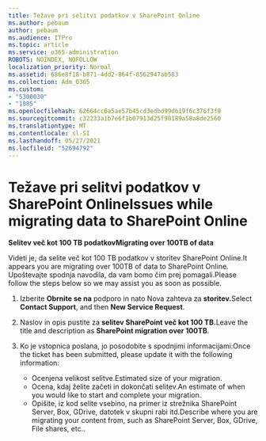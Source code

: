 ```yaml
---
title: Težave pri selitvi podatkov v SharePoint Online
ms.author: pebaum
author: pebaum
ms.audience: ITPro
ms.topic: article
ms.service: o365-administration
ROBOTS: NOINDEX, NOFOLLOW
localization_priority: Normal
ms.assetid: 686e8f18-b871-4dd2-864f-8562947ab583
ms.collection: Adm_O365
ms.custom:
- "5300030"
- "1885"
ms.openlocfilehash: 62664cc6a5ae57b45cd3edbd99db19f6c376f3f9
ms.sourcegitcommit: c32233a1b7e6f1b07913d25f90189a58a8de2560
ms.translationtype: MT
ms.contentlocale: sl-SI
ms.lasthandoff: 05/27/2021
ms.locfileid: "52694792"
---
```

# <a name="issues-while-migrating-data-to-sharepoint-online"></a><span data-ttu-id="57146-102">Težave pri selitvi podatkov v SharePoint Online</span><span class="sxs-lookup"><span data-stu-id="57146-102">Issues while migrating data to SharePoint Online</span></span>

<span data-ttu-id="57146-103">**Selitev več kot 100 TB podatkov**</span><span class="sxs-lookup"><span data-stu-id="57146-103">**Migrating over 100TB of data**</span></span>

<span data-ttu-id="57146-104">Videti je, da selite več kot 100 TB podatkov v storitev SharePoint Online.</span><span class="sxs-lookup"><span data-stu-id="57146-104">It appears you are migrating over 100TB of data to SharePoint Online.</span></span> <span data-ttu-id="57146-105">Upoštevajte spodnja navodila, da vam bomo čim prej pomagali.</span><span class="sxs-lookup"><span data-stu-id="57146-105">Please follow the steps below so we may assist you as soon as possible.</span></span> 

1. <span data-ttu-id="57146-106">Izberite **Obrnite se na** podporo in nato Nova zahteva za **storitev.**</span><span class="sxs-lookup"><span data-stu-id="57146-106">Select **Contact Support**, and then **New Service Request**.</span></span> 
2. <span data-ttu-id="57146-107">Naslov in opis pustite za **selitev SharePoint več kot 100 TB.**</span><span class="sxs-lookup"><span data-stu-id="57146-107">Leave the title and description as **SharePoint migration over 100TB**.</span></span>
3. <span data-ttu-id="57146-108">Ko je vstopnica poslana, jo posodobite s spodnjimi informacijami:</span><span class="sxs-lookup"><span data-stu-id="57146-108">Once the ticket has been submitted, please update it with the following information:</span></span> 

    - <span data-ttu-id="57146-109">Ocenjena velikost selitve.</span><span class="sxs-lookup"><span data-stu-id="57146-109">Estimated size of your migration.</span></span>
    - <span data-ttu-id="57146-110">Ocena, kdaj želite začeti in dokončati selitev.</span><span class="sxs-lookup"><span data-stu-id="57146-110">An estimate of when you would like to start and complete your migration.</span></span>
    - <span data-ttu-id="57146-111">Opišite, iz kod selite vsebino, na primer iz strežnika SharePoint Server, Box, GDrive, datotek v skupni rabi itd.</span><span class="sxs-lookup"><span data-stu-id="57146-111">Describe where you are migrating your content from, such as SharePoint Server, Box, GDrive, File shares, etc..</span></span>

